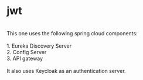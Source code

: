 # jwt
<br />
This one uses the following spring cloud components: </br />
<br />
1. Eureka Discovery Server<br />
2. Config Server<br />
3. API gateway<br />
<br />
It also uses Keycloak as an authentication server.<br />
